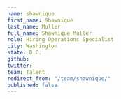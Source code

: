 ```yaml
---
name: shawnique
first_name: Shawnique
last_name: Muller
full_name: Shawnique Muller
role: Hiring Operations Specialist
city: Washington
state: D.C.
github: 
twitter: 
team: Talent
redirect_from: "/team/shawnique/"
published: false
---
```


